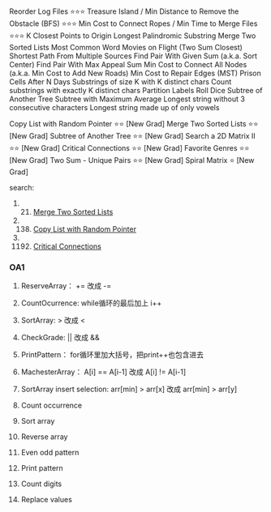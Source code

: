 Reorder Log Files ⭐⭐⭐
Treasure Island / Min Distance to Remove the Obstacle (BFS) ⭐⭐⭐
Min Cost to Connect Ropes / Min Time to Merge Files ⭐⭐⭐
K Closest Points to Origin
Longest Palindromic Substring
Merge Two Sorted Lists
Most Common Word
Movies on Flight (Two Sum Closest)
Shortest Path From Multiple Sources
Find Pair With Given Sum (a.k.a. Sort Center)
Find Pair With Max Appeal Sum
Min Cost to Connect All Nodes (a.k.a. Min Cost to Add New Roads)
Min Cost to Repair Edges (MST)
Prison Cells After N Days
Substrings of size K with K distinct chars
Count substrings with exactly K distinct chars
Partition Labels
Roll Dice
Subtree of Another Tree
Subtree with Maximum Average
Longest string without 3 consecutive characters
Longest string made up of only vowels




Copy List with Random Pointer ⭐⭐ [New Grad]
Merge Two Sorted Lists ⭐⭐ [New Grad]
Subtree of Another Tree ⭐⭐ [New Grad]
Search a 2D Matrix II ⭐⭐ [New Grad]
Critical Connections ⭐⭐ [New Grad]
Favorite Genres ⭐⭐ [New Grad]
Two Sum - Unique Pairs ⭐⭐ [New Grad]
Spiral Matrix ⭐ [New Grad]

search:

1. 21. [Merge Two Sorted Lists](https://github.com/Ssuperfrank/Codes/blob/master/Company/Amazon/OA/Merge%20Two%20Sorted%20Lists.md#leetcode-21-merge-two-sorted-lists)
2. 138. [Copy List with Random Pointer](https://github.com/Ssuperfrank/Codes/blob/master/Company/Amazon/OA/copy%20list%20with%20random.md#138-copy-list-with-random-pointer)
3. 1192. [Critical Connections](https://github.com/Ssuperfrank/Codes/blob/master/Company/Amazon/OA/Critical%20connection.md#1192-critical-connections-in-a-network)






### OA1

1. ReserveArray：     += 改成 -=
2. CountOcurrence:  while循环的最后加上 i++
3. SortArray:             > 改成 <
4. CheckGrade:         || 改成 &&
5. PrintPattern：       for循环里加大括号，把print++也包含进去
6. MachesterArray： A[i] == A‍‌‍‍‌‌‍‌‌‌‍‌‍‍‍‍‌‍‌[i-1] 改成 A[i] != A[i-1]
7. SortArray insert selection: arr[min] > arr[x] 改成 arr[min] > arr[y]


1. Count occurrence
2. Sort array
3. Reverse array
4. Even odd pattern
5. Print pattern
6. Count digits
7. Replace values